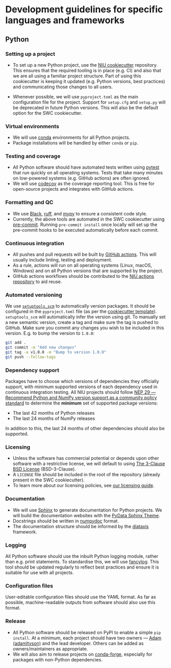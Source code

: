 # Development guidelines for specific languages and frameworks

## Python

### Setting up a project
* To set up a new Python project, use the [NIU cookiecutter](https://github.com/neuroinformatics-unit/python-cookiecutter) 
repository. This ensures that the required tooling is in place (e.g. CI) and also that we are all using a familiar 
project structure. Part of using this cookiecutter is keeping it updated (e.g. Python versions, best practices) and 
communicating those changes to all users.

* Whenever possible, we will use `pyproject.toml` as the main configuration file for the project. Support for 
`setup.cfg` and `setup.py` will be deprecated in future Python versions. This will also be the default option for the SWC cookiecutter.

### Virtual environments
* We will use [conda](https://docs.conda.io/en/latest/) environments for all Python projects.
* Package installations will be handled by either `conda` or `pip`.
  
### Testing and coverage
* All Python software should have automated tests written using [pytest](https://docs.pytest.org) that run quickly on 
all operating systems. Tests that take many minutes on low-powered systems (e.g. GitHub actions) are often ignored.
* We will use [codecov](https://about.codecov.io/) as the coverage reporting tool. This is free for open-source 
projects and integrates with GitHub actions.

### Formatting and QC
* We use [Black](https://black.readthedocs.io/en/stable/), [ruff](https://beta.ruff.rs/docs/), and [mypy](https://mypy.readthedocs.io/en/stable/) to ensure a consistent
code style.
* Currently, the above tools are automated in the SWC cookiecutter using [pre-commit](https://pre-commit.com/). Running 
`pre-commit install` once locally will set up the pre-commit hooks to be executed automatically before each commit.

### Continuous integration
* All pushes and pull requests will be built by [GitHub actions](https://docs.github.com/en/actions). This will usually include linting, testing and deployment.
* As a rule, actions will run on all operating systems (Linux, macOS, Windows) and on all Python versions that are supported by the project.
* GitHub actions workflows should be contributed to the [NIU actions repository](https://github.com/neuroinformatics-unit/actions) to aid reuse.

### Automated versioning
We use [`setuptools_scm`](https://github.com/pypa/setuptools_scm) to automatically version packages. It should be 
configured in the `pyproject.toml` file (as per the [cookiecutter template](https://github.com/neuroinformatics-unit/python-cookiecutter)). 
`setuptools_scm` will automatically infer the version using git. 
To manually set a new semantic version, create a tag and make sure the tag is pushed to GitHub. Make sure you commit 
any changes you wish to be included in this version. E.g. to bump the version to `1.0.0`:

```bash
git add .
git commit -m "Add new changes"
git tag -a v1.0.0 -m "Bump to version 1.0.0"
git push --follow-tags
```

### Dependency support
Packages have to choose which versions of dependencies they officially support, with minimum supported versions of each 
dependency used in continuous integration testing. All NIU projects should follow 
[NEP 29 — Recommend Python and NumPy version support as a community policy standard](https://numpy.org/neps/nep-0029-deprecation_policy.html) 
to determine the **minimum** set of supported package versions:

- The last 42 months of Python releases
- The last 24 months of NumPy releases

In addition to this, the last 24 months of other dependencies should also be supported.

### Licensing
* Unless the software has commercial potential or depends upon other software with a restrictive license, we will default to using
[The 3-Clause BSD License](https://opensource.org/licenses/BSD-3-Clause) (BSD-3-Clause).
* A `LICENSE` file should be included in the root of the repository (already present in the SWC cookiecutter).
* To learn more about our licensing policies, see [our licensing guide](https://howto.neuroinformatics.dev/open_science/Licensing.html).

### Documentation
* We will use [Sphinx](https://www.sphinx-doc.org/en/master/) to generate documentation for Python projects. 
We will build the documentation websites with the [PyData Sphinx Theme](https://pydata-sphinx-theme.readthedocs.io/en/stable/index.html).
* Docstrings should be written in [numpydoc](https://numpydoc.readthedocs.io/en/latest/format.html) format.
* The documentation structure should be informed by the [diataxis](https://diataxis.fr) framework.

### Logging
All Python software should use the inbuilt Python logging module, rather than e.g. print statements. To standardise 
this, we will use [fancylog](https://github.com/neuroinformatics-unit/fancylog). This tool should be updated 
regularly to reflect best practices and ensure it is suitable for use with all projects.

### Configuration files
User-editable configuration files should use the YAML format. As far as possible, machine-readable outputs from software should also use this format.

### Release
* All Python software should be released on PyPI to enable a simple `pip install`. At a minimum, each project should 
have two owners — [Adam (adamltyson)](https://github.com/adamltyson) and the lead developer. Others can be added as owners/maintainers as appropriate.
* We will also aim to release projects on [conda-forge](https://conda-forge.org/), especially for packages with non-Python dependencies.
